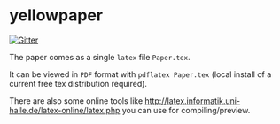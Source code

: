 # yellowpaper

[![Gitter](https://badges.gitter.im/ethereum/yellowpaper.svg)](https://gitter.im/ethereum/yellowpaper?utm_source=badge&utm_medium=badge&utm_campaign=pr-badge&utm_content=badge)

The paper comes as a single ``latex`` file ``Paper.tex``.

It can be viewed in ``PDF`` format with ``pdflatex Paper.tex`` (local install of a current free tex distribution required).

There are also some online tools like http://latex.informatik.uni-halle.de/latex-online/latex.php you can use for 
compiling/preview.

